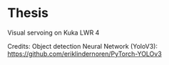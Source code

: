 # Thesis
Visual servoing on Kuka LWR 4

Credits:
Object detection Neural Network (YoloV3): https://github.com/eriklindernoren/PyTorch-YOLOv3
